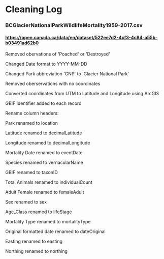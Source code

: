 # Cleaning Log

### BCGlacierNationalParkWildlifeMortality1959-2017.csv
#### https://open.canada.ca/data/en/dataset/522ee7d2-4cf3-4c84-a55b-b03491ad62b0


Removed obervations of 'Poached' or 'Destroyed'

Changed Date format to YYYY-MM-DD

Changed Park abbreviation 'GNP' to 'Glacier National Park'

Removed oberservations with no coordinates

Converted coordinates from UTM to Latitude and Longitude using ArcGIS

GBIF identifier added to each record

Rename column headers:


Park renamed to location

Latitude renamed to decimalLatitude

Longitude renamed to decimalLongitude

Mortality Date renamed to eventDate

Species renamed to vernacularName

GBIF renamed to taxonID

Total Animals renamed to individualCount

Adult Female renamed to femaleAdult

Sex renamed to sex

Age_Class renamed to lifeStage

Mortality Type renamed to mortalityType

Original formatted date renamed to dateOriginal

Easting renamed to easting

Northing renamed to northing
